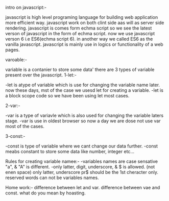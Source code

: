 intro on javascript:-

javascript is high level programing language for building web application more efficient way.
javascript work on both clint side aas will as server side rendering.
javascript is comes form echma script so we see the latest verson of javascript in the form of echma script.
now we use javascript verson 6 i.e ES6(echma script 6).
in another way we called ES6 as the vanilla javascript.
javascript is mainly use in logics or functionality of a web pages.

varoable:-

variable is a contanier to store some data'
there are 3 types of variable present over the javascript.
1-let:-

-let is atype of variable which is use for changing the variable name later.
now these days, mst of the case we usesd let for creating a variable.
-let is a block scope code so we have been using let most cases.

2-var:-

-var is a type of variavle which is also used for changing the variable laters stage.
-var is use in oldest browser so now a day we are dose not use var most of the cases.

3-const:-

-const is type of variable where we cant change our data further.
-const meabs constant to store some data like number, integer etc...

Rules for creating  variable namee:-
-variables names are case sensative  "a", & "A" is different.
-only latter, digit, underscore, & $ is allowed. (not enen space)
only latter, underscore pr$ should be the 1st cheracter only.
reserved words can not be variables names.

Home work:-
difference between let and var.
difference between vae and const.
what do you mean by hoasting.

